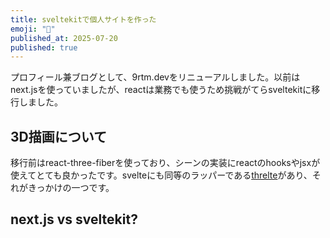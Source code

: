 ```yaml
---
title: sveltekitで個人サイトを作った
emoji: "📒"
published_at: 2025-07-20
published: true
---
```


プロフィール兼ブログとして、9rtm.devをリニューアルしました。以前はnext.jsを使っていましたが、reactは業務でも使うため挑戦がてらsveltekitに移行しました。

## 3D描画について

移行前はreact-three-fiberを使っており、シーンの実装にreactのhooksやjsxが使えてとても良かったです。svelteにも同等のラッパーである[threlte](https://threlte.xyz/)があり、それがきっかけの一つです。

## next.js vs sveltekit?

